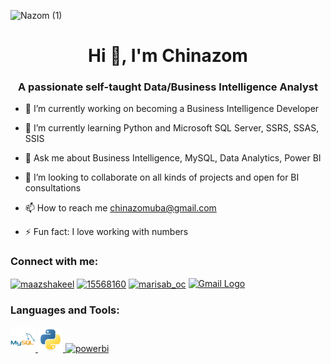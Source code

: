 ![Nazom (1)](https://user-images.githubusercontent.com/90289616/153733885-b2e40639-80fa-46d4-913c-ef9e62894b0b.png)

<h1 align="center">Hi 👋, I'm Chinazom</h1>
<h3 align="center">A passionate self-taught Data/Business Intelligence Analyst</h3>

- 🔭 I’m currently working on becoming a Business Intelligence Developer

- 🌱 I’m currently learning Python and Microsoft SQL Server, SSRS, SSAS, SSIS

- 💬 Ask me about Business Intelligence, MySQL, Data Analytics, Power BI

- 👯 I’m looking to collaborate on all kinds of projects and open for BI consultations

- 📫 How to reach me chinazomuba@gmail.com

- ⚡ Fun fact: I love working with numbers

<h3 align="left">Connect with me:</h3>
<p align="left">
<a href="https://www.linkedin.com/in/chinazomuba/" target="blank"><img align="center" src="https://raw.githubusercontent.com/rahuldkjain/github-profile-readme-generator/master/src/images/icons/Social/linked-in-alt.svg" alt="maazshakeel" height="30" width="40" /></a>
<a href="https://stackoverflow.com/users/16744944/chinazom" target="blank"><img align="center" src="https://raw.githubusercontent.com/rahuldkjain/github-profile-readme-generator/master/src/images/icons/Social/stack-overflow.svg" alt="15568160" height="30" width="40" /></a>
<a href="https://instagram.com/naz_zeee" target="blank"><img align="center" src="https://raw.githubusercontent.com/rahuldkjain/github-profile-readme-generator/master/src/images/icons/Social/instagram.svg" alt="marisab_oc" height="30" width="40" /></a>
<a href="mailto:chinazomuba@gmail.com" target="_blank"><img src="" alt="Gmail Logo" width="50"></a>&emsp;
</p>

<h3 align="left">Languages and Tools:</h3>
<p align="left">  <a href="https://www.mysql.com/" target="_blank"> <img src="https://raw.githubusercontent.com/devicons/devicon/master/icons/mysql/mysql-original-wordmark.svg" alt="mysql" width="40" height="40"/> </a> <a href="https://www.python.org" target="_blank"> <img src="https://raw.githubusercontent.com/devicons/devicon/master/icons/python/python-original.svg" alt="python" width="40" height="40"/> </a> <a href="https://powerbi.microsoft.com/en-ca/downloads/" target="_blank"> <img src="![PowerBI-Logo](https://user-images.githubusercontent.com/90289616/153734432-9a58eac4-396a-4ccd-a8f2-72bf70c1e259.png)
" alt="powerbi" width="40" height="40"/> </a> <a  
</p>



<!--
**NazomU/NazomU** is a ✨ _special_ ✨ repository because its `README.md` (this file) appears on your GitHub profile.

Here are some ideas to get you started:

- :chart_with_downwards_trend:
- 🔭 I’m currently working on .
- 🌱 I’m currently learning ...
- 👯 I’m looking to collaborate on ...
- 🤔 I’m looking for help with ...
- 💬 Ask me about ...
- 📫 How to reach me: ...
- 😄 Pronouns: ...
- ⚡ Fun fact: ...
-->
